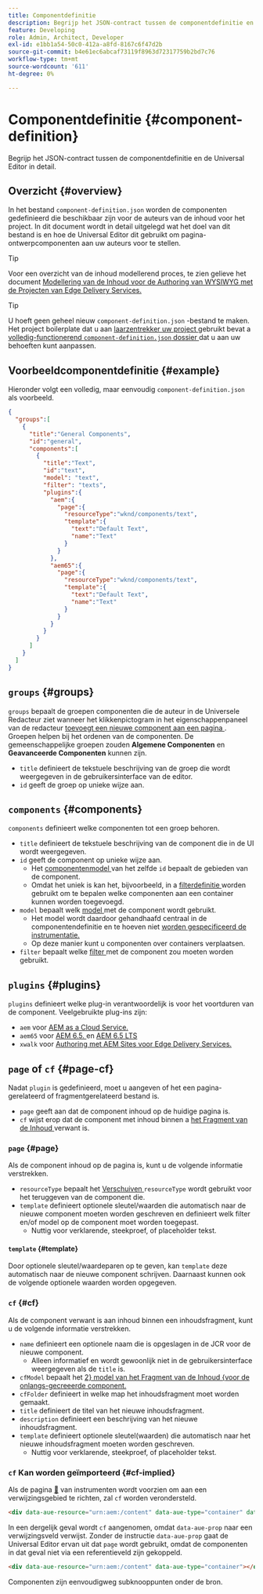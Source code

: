 ```yaml
---
title: Componentdefinitie
description: Begrijp het JSON-contract tussen de componentdefinitie en de Universal Editor in detail.
feature: Developing
role: Admin, Architect, Developer
exl-id: e1bb1a54-50c0-412a-a8fd-8167c6f47d2b
source-git-commit: b4e61ec6abcaf73119f8963d72317759b2bd7c76
workflow-type: tm+mt
source-wordcount: '611'
ht-degree: 0%

---
```


# Componentdefinitie {#component-definition}

Begrijp het JSON-contract tussen de componentdefinitie en de Universal Editor in detail.

## Overzicht {#overview}

In het bestand `component-definition.json` worden de componenten gedefinieerd die beschikbaar zijn voor de auteurs van de inhoud voor het project. In dit document wordt in detail uitgelegd wat het doel van dit bestand is en hoe de Universal Editor dit gebruikt om pagina-ontwerpcomponenten aan uw auteurs voor te stellen.

>[!TIP]
>
>Voor een overzicht van de inhoud modellerend proces, te zien gelieve het document [ Modellering van de Inhoud voor de Authoring van WYSIWYG met de Projecten van Edge Delivery Services.](https://www.aem.live/developer/component-model-definitions)

>[!TIP]
>
>U hoeft geen geheel nieuw `component-definition.json` -bestand te maken. Het project boilerplate dat u aan [ laarzentrekker uw project ](https://www.aem.live/developer/ue-tutorial) gebruikt bevat a [ volledig-functionerend `component-definition.json` dossier ](https://github.com/adobe-rnd/aem-boilerplate-xwalk/blob/main/component-definition.json) dat u aan uw behoeften kunt aanpassen.

## Voorbeeldcomponentdefinitie {#example}

Hieronder volgt een volledig, maar eenvoudig `component-definition.json` als voorbeeld.

```json
{
  "groups":[
    {
      "title":"General Components",
      "id":"general",
      "components":[
        {
          "title":"Text",
          "id":"text",
          "model": "text",
          "filter": "texts",
          "plugins":{
            "aem":{
              "page":{
                "resourceType":"wknd/components/text",
                "template":{
                  "text":"Default Text",
                  "name":"Text"
                }
              }
            },
            "aem65":{
              "page":{
                "resourceType":"wknd/components/text",
                "template":{
                  "text":"Default Text",
                  "name":"Text"
                }
              }
            }
          }
        }
      ]
    }
  ]
}
```

## `groups` {#groups}

`groups` bepaalt de groepen componenten die de auteur in de Universele Redacteur ziet wanneer het klikken **&#x200B;**&#x200B;pictogram in het eigenschappenpaneel van de redacteur [ toevoegt een nieuwe component aan een pagina ](/help/sites-cloud/authoring/universal-editor/authoring.md#adding-components). Groepen helpen bij het ordenen van de componenten. De gemeenschappelijke groepen zouden **Algemene Componenten** en **Geavanceerde Componenten** kunnen zijn.

* `title` definieert de tekstuele beschrijving van de groep die wordt weergegeven in de gebruikersinterface van de editor.
* `id` geeft de groep op unieke wijze aan.

## `components` {#components}

`components` definieert welke componenten tot een groep behoren.

* `title` definieert de tekstuele beschrijving van de component die in de UI wordt weergegeven.
* `id` geeft de component op unieke wijze aan.
   * Het [ componentenmodel ](/help/implementing/universal-editor/field-types.md#model-structure) van het zelfde `id` bepaalt de gebieden van de component.
   * Omdat het uniek is kan het, bijvoorbeeld, in a [ filterdefinitie ](/help/implementing/universal-editor/filtering.md) worden gebruikt om te bepalen welke componenten aan een container kunnen worden toegevoegd.
* `model` bepaalt welk [ model ](/help/implementing/universal-editor/field-types.md#model-structure) met de component wordt gebruikt.
   * Het model wordt daardoor gehandhaafd centraal in de componentendefinitie en te hoeven niet [ worden gespecificeerd de instrumentatie.](/help/implementing/universal-editor/field-types.md#instrumentation)
   * Op deze manier kunt u componenten over containers verplaatsen.
* `filter` bepaalt welke [ filter ](/help/implementing/universal-editor/filtering.md) met de component zou moeten worden gebruikt.

## `plugins` {#plugins}

`plugins` definieert welke plug-in verantwoordelijk is voor het voortduren van de component. Veelgebruikte plug-ins zijn:

* `aem` voor [ AEM as a Cloud Service.](https://experienceleague.adobe.com/nl/docs/experience-manager-cloud-service)
* `aem65` voor [ AEM 6.5. ](https://experienceleague.adobe.com/nl/docs/experience-manager-65) en [ AEM 6.5 LTS ](https://experienceleague.adobe.com/nl/docs/experience-manager-65-lts)
* `xwalk` voor [ Authoring met AEM Sites voor Edge Delivery Services.](https://www.aem.live/developer/ue-tutorial)

## `page` of `cf` {#page-cf}

Nadat `plugin` is gedefinieerd, moet u aangeven of het een pagina-gerelateerd of fragmentgerelateerd bestand is.

* `page` geeft aan dat de component inhoud op de huidige pagina is.
* `cf` wijst erop dat de component met inhoud binnen a [ het Fragment van de Inhoud ](/help/assets/content-fragments/content-fragments.md) verwant is.

### `page` {#page}

Als de component inhoud op de pagina is, kunt u de volgende informatie verstrekken.

* `resourceType` bepaalt het [ Verschuiven ](/help/implementing/developing/introduction/sling-cheatsheet.md) `resourceType` wordt gebruikt voor het teruggeven van de component die.
* `template` definieert optionele sleutel/waarden die automatisch naar de nieuwe component moeten worden geschreven en definieert welk filter en/of model op de component moet worden toegepast.
   * Nuttig voor verklarende, steekproef, of placeholder tekst.

#### `template` {#template}

Door optionele sleutel/waardeparen op te geven, kan `template` deze automatisch naar de nieuwe component schrijven. Daarnaast kunnen ook de volgende optionele waarden worden opgegeven.

### `cf` {#cf}

Als de component verwant is aan inhoud binnen een inhoudsfragment, kunt u de volgende informatie verstrekken.

* `name` definieert een optionele naam die is opgeslagen in de JCR voor de nieuwe component.
   * Alleen informatief en wordt gewoonlijk niet in de gebruikersinterface weergegeven als de `title` is.
* `cfModel` bepaalt het [ 2&rbrace; model van het Fragment van de Inhoud &lbrace;voor de onlangs-gecreeerde component.](/help/assets/content-fragments/content-fragments-models.md)
* `cfFolder` definieert in welke map het inhoudsfragment moet worden gemaakt.
* `title` definieert de titel van het nieuwe inhoudsfragment.
* `description` definieert een beschrijving van het nieuwe inhoudsfragment.
* `template` definieert optionele sleutel(waarden) die automatisch naar het nieuwe inhoudsfragment moeten worden geschreven.
   * Nuttig voor verklarende, steekproef, of placeholder tekst.

### `cf` Kan worden geïmporteerd {#cf-implied}

Als de pagina [&#128279;](/help/implementing/universal-editor/getting-started.md#instrument-page) van instrumenten wordt voorzien om aan een verwijzingsgebied te richten, zal `cf` worden verondersteld.

```html
<div data-aue-resource="urn:aem:/content" data-aue-type="container" data-aue-prop="field"></div>
```

In een dergelijk geval wordt `cf` aangenomen, omdat `data-aue-prop` naar een verwijzingsveld verwijst. Zonder de instructie `data-aue-prop` gaat de Universal Editor ervan uit dat `page` wordt gebruikt, omdat de componenten in dat geval niet via een referentieveld zijn gekoppeld.

```html
<div data-aue-resource="urn:aem:/content" data-aue-type="container"></div>
```

Componenten zijn eenvoudigweg subknooppunten onder de bron.
